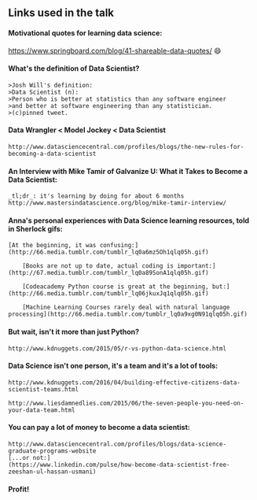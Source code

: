 ##	Links used in the talk

####	Motivational quotes for learning data science:
  https://www.springboard.com/blog/41-shareable-data-quotes/
    :smile:
####	What's the definition of Data Scientist?
	>Josh Will's definition:
	>Data Scientist (n):
	>Person who is better at statistics than any software engineer
	>and better at software engineering than any statistician. 
	>(c)pinned tweet.
  
####	Data Wrangler < Model Jockey < Data Scientist
	http://www.datasciencecentral.com/profiles/blogs/the-new-rules-for-becoming-a-data-scientist
	
####	An Interview with Mike Tamir of Galvanize U: What it Takes to Become a Data Scientist:
	_tl;dr_: it's learning by doing for about 6 months
	http://www.mastersindatascience.org/blog/mike-tamir-interview/ 

####	Anna's personal experiences with Data Science learning resources, told in Sherlock gifs:

	[At the beginning, it was confusing:](http://66.media.tumblr.com/tumblr_lq0a6mz5Oh1qlq05h.gif)
    
    	[Books are not up to date, actual coding is important:](http://67.media.tumblr.com/tumblr_lq0a89SonA1qlq05h.gif)
    
    	[Codeacademy Python course is great at the beginning, but:](http://66.media.tumblr.com/tumblr_lq06jkuxJq1qlq05h.gif)
    
    	[Machine Learning Courses rarely deal with natural language processing](http://66.media.tumblr.com/tumblr_lq0a9xg0N91qlq05h.gif)
    
####	But wait, isn't it more than just Python?
	http://www.kdnuggets.com/2015/05/r-vs-python-data-science.html

####	Data Science isn't one person, it's a team and it's a lot of tools:
	http://www.kdnuggets.com/2016/04/building-effective-citizens-data-scientist-teams.html
	
	http://www.liesdamnedlies.com/2015/06/the-seven-people-you-need-on-your-data-team.html
	
####	You can pay a lot of money to become a data scientist:
	http://www.datasciencecentral.com/profiles/blogs/data-science-graduate-programs-website
	[...or not:]
	(https://www.linkedin.com/pulse/how-become-data-scientist-free-zeeshan-ul-hassan-usmani)
	
####	Profit!










